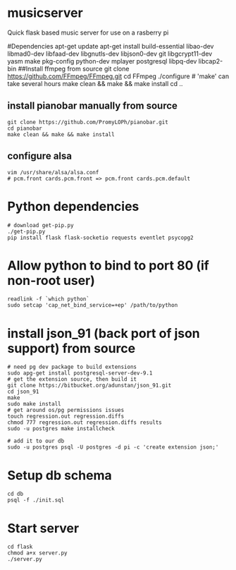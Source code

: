 musicserver
===========

Quick flask based music server for use on a rasberry pi

#Dependencies
    apt-get update
    apt-get install build-essential libao-dev libmad0-dev libfaad-dev libgnutls-dev libjson0-dev git libgcrypt11-dev yasm make pkg-config python-dev mplayer postgresql libpq-dev libcap2-bin
##Install ffmpeg from source
    git clone https://github.com/FFmpeg/FFmpeg.git
    cd FFmpeg
    ./configure
    # 'make' can take several hours
    make clean && make && make install
    cd ..
## install pianobar manually from source
    git clone https://github.com/PromyLOPh/pianobar.git
    cd pianobar
    make clean && make && make install
## configure alsa
    vim /usr/share/alsa/alsa.conf
    # pcm.front cards.pcm.front => pcm.front cards.pcm.default
# Python dependencies
    # download get-pip.py
    ./get-pip.py
    pip install flask flask-socketio requests eventlet psycopg2
# Allow python to bind to port 80 (if non-root user)
    readlink -f `which python`
    sudo setcap 'cap_net_bind_service=+ep' /path/to/python
# install json_91 (back port of json support) from source
    # need pg dev package to build extensions
    sudo apg-get install postgresql-server-dev-9.1
    # get the extension source, then build it
    git clone https://bitbucket.org/adunstan/json_91.git
    cd json_91
    make
    sudo make install
    # get around os/pg permissions issues
    touch regression.out regression.diffs
    chmod 777 regression.out regression.diffs results
    sudo -u postgres make installcheck
  
    # add it to our db
    sudo -u postgres psql -U postgres -d pi -c 'create extension json;'
# Setup db schema
    cd db
    psql -f ./init.sql
# Start server
    cd flask
    chmod a+x server.py
    ./server.py

